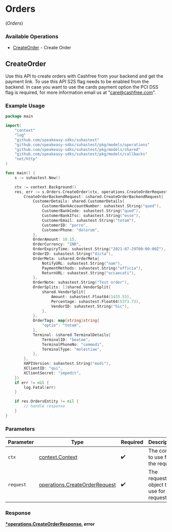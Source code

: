 # Orders
(*Orders*)

### Available Operations

* [CreateOrder](#createorder) - Create Order

## CreateOrder

Use this API to create orders with Cashfree from your backend and get the payment link. To use this API S2S flag needs to be enabled from the backend. In case you want to use the cards payment option the PCI DSS flag is required, for more information email us at "care@cashfree.com".

### Example Usage

```go
package main

import(
	"context"
	"log"
	"github.com/speakeasy-sdks/suhastest"
	"github.com/speakeasy-sdks/suhastest/pkg/models/operations"
	"github.com/speakeasy-sdks/suhastest/pkg/models/shared"
	"github.com/speakeasy-sdks/suhastest/pkg/models/callbacks"
	"net/http"
)

func main() {
    s := suhastest.New()

    ctx := context.Background()
    res, err := s.Orders.CreateOrder(ctx, operations.CreateOrderRequest{
        CreateOrderBackendRequest: &shared.CreateOrderBackendRequest{
            CustomerDetails: shared.CustomerDetails{
                CustomerBankAccountNumber: suhastest.String("quod"),
                CustomerBankCode: suhastest.String("quod"),
                CustomerBankIfsc: suhastest.String("esse"),
                CustomerEmail: suhastest.String("totam"),
                CustomerID: "porro",
                CustomerPhone: "dolorum",
            },
            OrderAmount: 10.15,
            OrderCurrency: "INR",
            OrderExpiryTime: suhastest.String("2021-07-29T00:00:00Z"),
            OrderID: suhastest.String("dicta"),
            OrderMeta: &shared.OrderMeta{
                NotifyURL: suhastest.String("nam"),
                PaymentMethods: suhastest.String("officia"),
                ReturnURL: suhastest.String("occaecati"),
            },
            OrderNote: suhastest.String("Test order"),
            OrderSplits: []shared.VendorSplit{
                shared.VendorSplit{
                    Amount: suhastest.Float64(1433.53),
                    Percentage: suhastest.Float64(5373.73),
                    VendorID: suhastest.String("hic"),
                },
            },
            OrderTags: map[string]string{
                "optio": "totam",
            },
            Terminal: &shared.TerminalDetails{
                TerminalID: "beatae",
                TerminalPhoneNo: "commodi",
                TerminalType: "molestiae",
            },
        },
        XAPIVersion: suhastest.String("modi"),
        XClientID: "qui",
        XClientSecret: "impedit",
    })
    if err != nil {
        log.Fatal(err)
    }

    if res.OrdersEntity != nil {
        // handle response
    }
}
```

### Parameters

| Parameter                                                                      | Type                                                                           | Required                                                                       | Description                                                                    |
| ------------------------------------------------------------------------------ | ------------------------------------------------------------------------------ | ------------------------------------------------------------------------------ | ------------------------------------------------------------------------------ |
| `ctx`                                                                          | [context.Context](https://pkg.go.dev/context#Context)                          | :heavy_check_mark:                                                             | The context to use for the request.                                            |
| `request`                                                                      | [operations.CreateOrderRequest](../../models/operations/createorderrequest.md) | :heavy_check_mark:                                                             | The request object to use for the request.                                     |


### Response

**[*operations.CreateOrderResponse](../../models/operations/createorderresponse.md), error**

